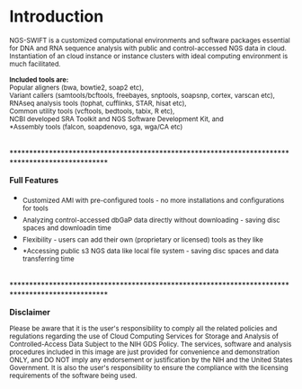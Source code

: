 # Introduction


<sub>NGS-SWIFT is a customized computational environments and software packages essential for DNA and RNA sequence analysis with public and control-accessed NGS data in cloud. Instantiation of an cloud instance or instance clusters with ideal computing environment is much facilitated.</sub>

<sub><b>Included tools are: </b><br />
  Popular aligners (bwa, bowtie2, soap2 etc), <br />
  Variant callers (samtools/bcftools, freebayes, snptools, soapsnp, cortex, varscan etc), <br />
  RNAseq analysis tools (tophat, cufflinks, STAR, hisat etc), <br />
  Common utility tools (vcftools, bedtools, tabix, R etc), <br />
  NCBI developed SRA Toolkit and NGS Software Development Kit, and<br />
  *Assembly tools (falcon, soapdenovo, sga, wga/CA etc) </sub><br />


<br />
************************************************************************************************

<b>Full Features</b>

* <sub>Customized AMI with pre-configured tools - no more installations and configurations for tools</sub>
* <sub>Analyzing control-accessed dbGaP data directly without downloading - saving disc spaces and downloadin time</sub>
* <sub>Flexibility  - users can add their own (proprietary or licensed) tools as they like </sub>
* <sub>*Accessing public s3 NGS data like local file system - saving disc spaces and data transferring time</sub>


<br />
************************************************************************************************

<b>Disclaimer</b>

<sub>Please be aware that it is the user's responsibility to comply all the related policies and 
regulations regarding the use of Cloud Computing Services for Storage and Analysis of 
Controlled-Access Data Subject to the NIH GDS Policy. The services, software and analysis 
procedures included in this image are just provided for convenience and demonstration ONLY, 
and DO NOT imply any endorsement or justification by the NIH and the United States Government. 
It is also the user's responsibility to ensure the compliance with the licensing requirements 
of the software being used.</sub>
